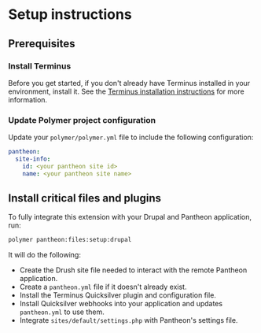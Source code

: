 # Setup instructions

## Prerequisites

### Install Terminus

Before you get started, if you don't already have Terminus installed in your environment, install it. See the
[Terminus installation instructions](https://docs.pantheon.io/terminus/install) for more information.

### Update Polymer project configuration

Update your `polymer/polymer.yml` file to include the following configuration:

```yaml
pantheon:
  site-info:
    id: <your pantheon site id>
    name: <your pantheon site name>
```

## Install critical files and plugins

To fully integrate this extension with your Drupal and Pantheon application, run:

```bash
polymer pantheon:files:setup:drupal
```

It will do the following:

- Create the Drush site file needed to interact with the remote Pantheon application.
- Create a `pantheon.yml` file if it doesn't already exist.
- Install the Terminus Quicksilver plugin and configuration file.
- Install Quicksilver webhooks into your application and updates `pantheon.yml` to use them.
- Integrate `sites/default/settings.php` with Pantheon's settings file.

